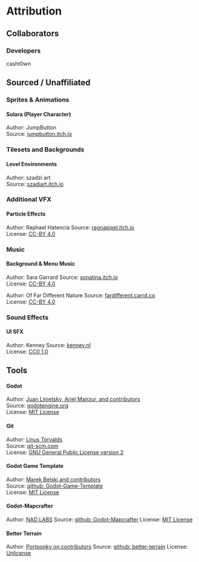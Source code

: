 # Attribution
## Collaborators

### Developers
casht0wn


## Sourced / Unaffiliated
### Sprites & Animations
#### Solara (Player Character)
Author: JumpButton  
Source: [jumpbutton.itch.io](https://jumpbutton.itch.io/)  


### Tilesets and Backgrounds
#### Level Environments
Author: szadzi art  
Source: [szadiart.itch.io](https://szadiart.itch.io/)  


### Additional VFX
#### Particle Effects
Author: Raphael Hatencia
Source: [ragnapixel.itch.io](https://ragnapixel.itch.io/)  
License: [CC-BY 4.0](https://creativecommons.org/licenses/by/4.0/)


### Music
#### Background & Menu Music
Author: Sara Garrard 
Source: [sonatina.itch.io](https://sonatina.itch.io/)  
License: [CC-BY 4.0](https://creativecommons.org/licenses/by/4.0/)

Author: Of Far Different Nature 
Source: [fardifferent.carrd.co](https://fardifferent.carrd.co/)  
License: [CC-BY 4.0](https://creativecommons.org/licenses/by/4.0/)


### Sound Effects
#### UI SFX
Author: Kenney
Source: [kenney.nl](https://kenney.nl/)  
License: [CC0 1.0](https://creativecommons.org/publicdomain/zero/1.0/)


## Tools
#### Godot
Author: [Juan Linietsky, Ariel Manzur, and contributors](https://godotengine.org/contact)  
Source: [godotengine.org](https://godotengine.org/)  
License: [MIT License](https://github.com/godotengine/godot/blob/master/LICENSE.txt) 

#### Git
Author: [Linus Torvalds](https://github.com/torvalds)  
Source: [git-scm.com](https://git-scm.com/downloads)  
License: [GNU General Public License version 2](https://opensource.org/licenses/GPL-2.0)

#### Godot Game Template
Author: [Marek Belski and contributors](https://github.com/Maaack/Godot-Game-Template/graphs/contributors)  
Source: [github: Godot-Game-Template](https://github.com/Maaack/Godot-Game-Template)  
License: [MIT License](LICENSE.txt)  

#### Godot-Mapcrafter
Author: [NAD LABS](https://www.nadlabs.xyz/)
Source: [github: Godot-Mapcrafter](https://github.com/aimforbigfoot/Godot-Mapcrafter)
License: [MIT License](LICENSE.txt)  

#### Better Terrain
Author: [Portponky on contributors](https://github.com/Portponky/better-terrain/graphs/contributors)
Source: [github: better-terrain](https://github.com/Portponky/better-terrain)
License: [Unlicense](https://unlicense.org/)